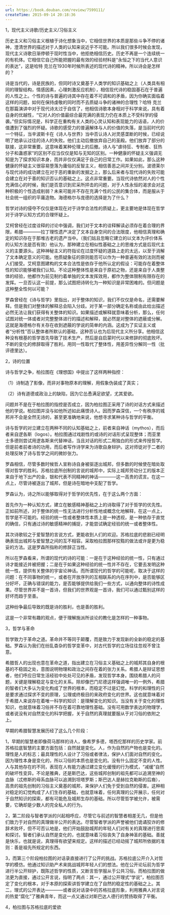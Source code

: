 ```yaml
---
url: https://book.douban.com/review/7599111/
createTime: 2015-09-14 20:18:36
---
```


1，现代主义诗歌/历史主义/习俗主义

历史主义和习俗主义根植于诗化想象当中，它相信世界的本质是那些斗争不停的诸神，澄清世界的描述对于人类的认知来说近乎不可能。所以我们很多时候会发现，现代主义诗歌日渐停顿于现时性当中，他拒绝相信历史。历史不再是一个连续统一的有机体。它相信它自己所能把握的最有效的经验材料是“永恒之下的当代人意识的表达”，这是哈特 克兰在1930年时候所表述的现代诗的精神。所以诗会是怎样的？

诗是当代的，诗是民族的，但同时诗又奠基于人类学的知识基础之上（人类具有相同的理智结构，情感因素，心理刺激反应机制），相信现代诗的稳固基石在于普遍的人性之上。个性的诗与普遍的诗其中存在着不可调和的矛盾，因为你确实面临着这样的问题，如何在保持虔敬的同时而不去质疑斗争的诸神的合理性？哈特 克兰在那篇演讲中对于现代诗太过于自信了，他相信诗歌本身相对于科学来说，具有着自身的优越性，“它对人的价值最综合最完满的表现力仍在本质上不受科学的侵袭。”但实际情况是，科学正在重构有关人类的心灵认知和表现能力的话语，人的价值遭到了强烈的怀疑。诗歌的感受力的普遍解体与人的价值的失落，是当前时代的一个特征，当辛波斯卡在《诗人与世界》当中否认诗人对灵感垄断的时候，已经说明了她承认过往的诗人的失败。他们主动后撤放弃自己的圣殿。他们放弃了部分的联接，这非常重要。这意味着某种伦理上的后撤。诗人与“虐待狂、专制者、狂热分子和蛊惑家”的区别不应当仅仅是知与无知的区别。一种健康的怀疑主义强调无知是为了探求知识本身，而并非仅仅满足于自己的日常工作。如果如此，那么这种健康的怀疑主义很容易堕落为庸俗的反智主义，相信善恶之间并无分别。波德莱尔与现代诗的成功建立在对于恶的重新的发掘之上，那么后来者与现代诗的失败可能会建立在对于善的知识否认的基础之上。这点非常重要。当现代诗依然对人的个性充满信心的时候，我们是否意识到尼采所抨击的问题，对于人性永恒的渴求会对这种积极的个性造成削弱？未来可能并不存在充满个性的公民的集合体，而是服从于社会统一组织的平庸造物。海德格尔与庞德的选择是为了什么？

哲学对诗的侵夺不仅仅是体现在对于诗学合法性的质疑上，更主要地是体现在哲学对于诗学认知方式的合理怀疑上。

艾柯曾经在过度诠释的讨论中强调，我们对于文本的诠释解读必须存在着合理的界限，希腊————拉丁理性遗产决定了文本自身空间的合法限度，他相信真理和确定的知识存在于那堆古老的遗产当中。（我们姑且忽略它建立的以文本为评价体系的认知方法是否有效）他认为，那种建立在相似性基础之上的思维方式是后现代主义的主要源头。这种神秘主义的符指论在过度怀疑的道路上走的太远，以至于消解了文本确定意义的可能。他质疑象征的原则能否可以作为一种普遍有效的法则而被人们接受。艾柯意图建构的文本合法性是依存于他所认定的假设：可能存在着整体性的知识能够被我们认知。不论这种整体性是来自于原初之物，还是来自于人类整体的经验，他都作为前见制约着单独的文本发挥效用，都作为整体限制有限存在的发挥。一旦否认这一前提，那么试图把诗转化为一种知识是非常困难的。但问题是这种整全性何以可能？

罗森曾经在《诗与哲学》里指出，对于整体的知识，我们不仅仅是命名，还需要解释。但是我们对整体的解释总会陷入分歧。对于某一部分确定名称或由此给出描述必然无法让我们获得有关整体的知识。如果描述或解释就意味着分析，那么，任何试图对统一体或者对完整整体进行的描述和解释，就必然是对整体的遮蔽或分解。这就是海德格尔有关存在收到遮蔽的学说的简单的内涵。这成为了实证主义或者“分析性”否认整体者所默认的基础，这种否认也为后现代主义所分享。他相信这种没有根基的哲学首先导致了技术生产，然后是自启蒙时代以来修辞的彻底败坏。不断的变化的修辞取得了胜利，用同一性取代了整体性，用差异性分解同一性（批评德里达）。

2，诗的位置

诗与哲学之争，柏拉图在《理想国》中提出了这样两种指控：

（1）诗制造了影像，而非对事物原本的理解，用假象伪装成了真实；

（2）诗有道德或政治上的缺陷，因为它怂恿满足欲望，尤其爱欲。

问题并不是在于柏拉图的指控是否成立，因为柏拉图正采用了诗的对话方式来描述他的学说。柏拉图并没与如他所述如此痛恨诗人。因而罗森深信，一个有秩序的城邦并不会是全然无诗的，甚至更准确地来说，他想寻求某种诗与哲学的平衡。

诗与哲学的对立建立在两种不同的认知基础之上，前者来自神话（mythos），而后者来自逻各斯（logos）。柏拉图通过戏剧性的或诗的对话形式呈现整体；而亚里士多德则尝试用逻各斯来代替神话，当且对话的形式二用独白的形式来传授哲学。但是前者前者诗的功用，而后者写作诗学来为诗歌自身辩护。这对师徒对于二者的处理反映了诗与哲学之间的微妙张力。

罗森相信，尽管多数时候哲人宣称诗自身被驱逐出城邦，但多数的时候使在暗处取得对哲学的胜利。苏格拉底所创制的言说的城邦中，实际上城邦劳动分工的版本正来自于地下出产的金，银和代表不同精神的神话————这一高贵的谎言。在这一点上，尽管诗被逐出了城邦，但是诗在暗地中支配了哲学。

罗森认为，诗之所以能够取得对于哲学的优先性，在于这么两个方面：

首先作为一种认知方式，建立在敏感精神基础之上的诗取得了对于哲学的优先性。正如前所述，对于整体的统一性无法进行分析性地或概念化地解释，在这一点上，哲学是不可能的。经验的统一性或者整体性本质上是一种透视，是一种依存于直觉的确信，只有通过诗的敏感精神的捕捉，才能尝试确定经验的统一或者整体性。

其次诗歌较之于爱智慧的言说方式，更能收到人们的欢迎。苏格拉底的悲剧已经明确表现出城邦与爱智慧之间的互不相容。采取柏拉图那样狡黠的做法或许是更为稳妥的方法。这是罗森所指称的修辞正当性。

所以在罗森看来，所谓的现代的诗的可能：一是在于这种经验的统一性，只有通过诗才能接近并被把握；二是在于如果这种经验的统一性并不存在，它要去发明这种统一性，提供有关整体的宇宙论神话。而所谓现代的哲学的可能呢，取决于这样的问题：在不同事物的统一，或者在开放序列的互相联系的内在序列中，是否能够区分好坏，正确与错误的能力，是否能够提供给我们一些方式，以通向整体的诗性成果。尽管世界并不是一首诗，但我们的世界观是一首诗，我们可以通过甄别这样的好坏而趋于至善。

这种纷争最后导致的既是诗的胜利，也是善的胜利。

这是一个非常有趣的观点，便于理解施派所谈论的教化是怎样的一种事物。

3，哲学与革命

哲学致力于革命之道。革命并不等同于颠覆，而是致力于发现新的全新的稳定的基础。罗森认为我们在纷乱杳杂的哲学变革中，对古代哲学的立场往往忽视不曾注意。

希腊哲人的出现也意在革命之道，指出建立在习俗主义基础之上的城邦其自身的根基的不稳固之处，意图说明物理和政治之间存在着的张力关系。希腊人是辩证思想者，他们呼应日常生活经验中处处可见的矛盾，发现哲学本身。围绕希腊人的问题，关键是理解稳定与变化的关系。除却像巴门尼德这样强调唯一的一例外，希腊的智者们大多认为变化构成了世界的根本，而稳定不过是幻觉。科学的和理性的只是要求通过探求不变的原理，公理或终极目的来政府变化的世界。这也就意味着对于希腊人来说存在着唯一科学的知识：是理解变化的知识。当没有关于变化的理性知识，也就意味着习俗并不存在着可靠地理性基础。没有可用数学表达的物理学，或者说没有对自然变化的科学把握，关于自然的真理就要服从于对习俗的依附之上。

早期的希腊智慧发展历经了这么几个阶段：

1，早期的智慧者即像荷马那样的诗人，像希罗多德，塔西佗那样的历史学家。前苏格拉底智慧的主要方面包括：自然就是变化。人，作为自然的产物也是变化的。理性是人的标志；最具理性的人设计了习俗或者律法，保护人们面对自然的变化。因为理性本身是变化的，所以习俗的本质也是变化的。没有什么固定不变的人性。人与其他存在的不同，表现在人有能力通过建立变化缓慢的行为模式，“减缓”自然的破坏性变异。不论是雅典，还是斯巴达，这些城邦创制的祖先都可以追溯至神的血脉（忒修斯的母系血脉可以追溯到坦塔罗斯；斯巴达人是赫拉克勒斯的后裔），高贵的祖先创制的习俗主义奠基的城邦，来保护人们免于受到自然的侵害。这种相对稳定的幻觉构成了人们生存的基础，也就意味着，任何真理的公开展示，任何对于自然知识的探索，都有可能危及城邦生存的基础。所以尽管哲学被允许，被需要，它确却是少数人的完全私人的行为。

2，第二阶段与智者学派的兴起相呼应，尽管它与前述的智慧者相差无几，但是他们致力于对自然的真理做半公开的表达。尽管智者学派的声誉被他们诡谲狡诈的修辞术败坏，但不可否认地是，他们开始鼓励城邦的年轻人们对有关的真理进行思索和探讨。智者们承认自然是变化的，也就意味着习俗丧失了自身神圣的基础。善就是快乐，也就是说，真理得有欲望来规定。这样的描述已经动摇了城邦所依据的准则：善是祖先所规定的东西。

3，而第三个阶段柏拉图的对话录直接进行了公开的挑战。苏格拉底公开介入对哲学的模仿。他通过知识助产术来挑战城邦年轻人们的想法。他在公开论坛前为哲学进行半公开辩护，既陈述哲学的性质，又断言哲学服从于公共习俗。而柏拉图的做法更为直接，通过公开言说，指明了两点：其一，通过公开理式“学说”，柏拉图否定了变化的根本，对于本原的探索讲哲学建立在了自然的稳定性的基础之上。其二，理式的公开表达————或者说对话录中的苏格拉底形象，利用雅典人对言说的热爱“腐化”了雅典青年，而这一点又通过对斯巴达人德行的赞扬取得了平衡。

4，柏拉图与苏格拉底的爱欲